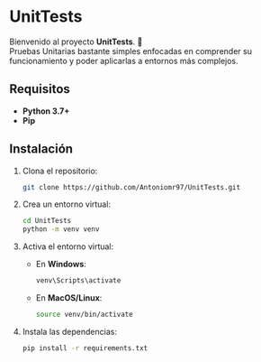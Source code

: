 # UnitTests

Bienvenido al proyecto **UnitTests**. 🚀  
Pruebas Unitarias bastante simples enfocadas en comprender su funcionamiento y poder aplicarlas a entornos más complejos.

## Requisitos

- **Python 3.7+**
- **Pip**

## Instalación

1. Clona el repositorio:
   ```bash
   git clone https://github.com/Antoniomr97/UnitTests.git
   ```
2. Crea un entorno virtual:

   ```bash
   cd UnitTests
   python -m venv venv

   ```

3. Activa el entorno virtual:

   - En **Windows**:
     ```bash
     venv\Scripts\activate
     ```
   - En **MacOS/Linux**:
     ```bash
     source venv/bin/activate
     ```

4. Instala las dependencias:

   ```bash
   pip install -r requirements.txt

   ```
